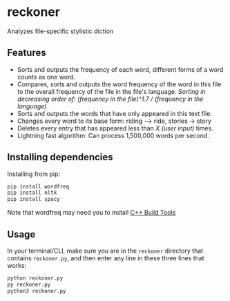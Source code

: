 # reckoner
Analyzes file-specific stylistic diction

## Features
- Sorts and outputs the frequency of each word, different forms of a word counts as one word.
- Compares, sorts and outputs the word frequency of the word in this file to the overall frequency of the file in the file's language.
*Sorting in decreasing order of: (frequency in the file)^1.7 / (frequency in the language)*
- Sorts and outputs the words that have only appeared in this text file. 
- Changes every word to its base form: riding --> ride, stories -> story
- Deletes every entry that has appeared less than *X (user input)* times.
- Lightning fast algorithm: Can process 1,500,000 words per second.

## Installing dependencies
Installing from pip:
```bash
pip install wordfreq
pip install nltk
pip install spacy
```
Note that wordfreq may need you to install [C++ Build Tools](https://go.microsoft.com/fwlink/?LinkId=691126)

## Usage
In your terminal/CLI, make sure you are in the `reckoner` directory that contains `reckoner.py`, and then enter any line in these three lines that works:
```bash
python reckoner.py
py reckoner.py
python3 reckoner.py
```
